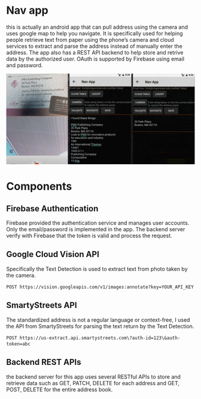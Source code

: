 # Nav app
this is actually an android app that can pull address using the camera and uses
google map to help you navigate.
It is specifically used for helping people retrieve text from
paper using the phone’s camera
and cloud services to extract and parse the address instead of manually enter
the address. The app also has
a REST API backend to help store and retrive data by the authorized user. OAuth
is supported by Firebase using email and password.

![combo](./combo.png "combo")

# Components
## Firebase Authentication
Firebase provided the authentication service and manages user accounts. Only
the email/password is implemented in the app. The backend server verify with
Firebase that the token is valid and process the request.

## Google Cloud Vision API
Specifically the Text Detection is used to extract text from photo taken by the
camera.
```
POST https://vision.googleapis.com/v1/images:annotate?key=YOUR_API_KEY
```

## SmartyStreets API
The standardized address is not a regular language or context-free, I used the API
from SmartyStreets for parsing the text return by the Text Detection.
```
POST https://us-extract.api.smartystreets.com\?auth-id=123\&auth-token=abc
```

## Backend REST APIs
the backend server for this app uses several RESTful APIs to store and retrieve
data such as GET, PATCH, DELETE for each address and GET, POST, DELETE for the
entire address book.




